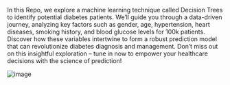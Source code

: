 In this Repo, we explore a machine learning technique called Decision Trees to identify potential diabetes patients. We’ll guide you through a data-driven journey, analyzing key factors such as gender, age, hypertension, heart diseases, smoking history, and blood glucose levels for 100k patients. Discover how these variables intertwine to form a robust prediction model that can revolutionize diabetes diagnosis and management. Don’t miss out on this insightful exploration – tune in now to empower your healthcare decisions with the science of prediction!

![image](https://github.com/NeuronalLab/Diabetes_Prediction_Using_Decision_Tree/assets/135448227/ee9ab066-8dd5-46ff-9bbf-9cfdee78274d)

